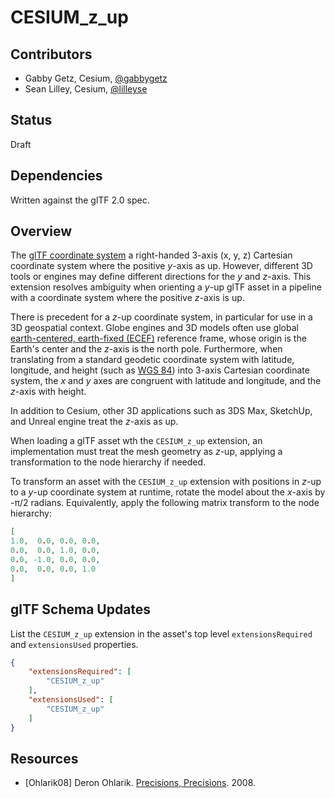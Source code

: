 # CESIUM_z_up

## Contributors

* Gabby Getz, Cesium, [@gabbygetz](https://twitter.com/gabbygetz)
* Sean Lilley, Cesium, [@lilleyse](https://twitter.com/lilleyse)

## Status

Draft

## Dependencies

Written against the glTF 2.0 spec.

## Overview

The [glTF coordinate system](../../../../specification/2.0#coordinate-system-and-units) a right-handed 3-axis (x, y, z) Cartesian coordinate system where the positive _y_-axis as up. However, different 3D tools or engines may define different directions for the _y_ and _z_-axis. This extension resolves ambiguity when orienting a _y_-up glTF asset in a pipeline with a coordinate system where the positive _z_-axis is up.

There is precedent for a _z_-up coordinate system, in particular for use in a 3D geospatial context. Globe engines and 3D models often use global [earth-centered, earth-fixed (ECEF)](https://www.e-education.psu.edu/geog862/node/1793) reference frame, whose origin is the Earth's center and the _z_-axis is the north pole. Furthermore, when translating from a standard geodetic coordinate system with latitude, longitude, and height (such as [WGS 84](https://epsg.io/4326)) into 3-axis Cartesian coordinate system, the _x_ and _y_ axes are congruent with latitude and longitude, and the _z_-axis with height.

In addition to Cesium, other 3D applications such as 3DS Max, SketchUp, and Unreal engine treat the _z_-axis as up.

When loading a glTF asset wth the `CESIUM_z_up` extension, an implementation must treat the mesh geometry as _z_-up, applying a transformation to the node hierarchy if needed.

To transform an asset with the `CESIUM_z_up` extension with positions in _z_-up to a _y_-up coordinate system at runtime, rotate the model about the _x_-axis by -&pi;/2 radians. Equivalently, apply the following matrix transform to the node hierarchy:
```json
[
1.0,  0.0, 0.0, 0.0,
0.0,  0.0, 1.0, 0.0,
0.0, -1.0, 0.0, 0.0,
0.0,  0.0, 0.0, 1.0
]
```

## glTF Schema Updates

List the `CESIUM_z_up` extension in the asset's top level `extensionsRequired` and `extensionsUsed` properties.

```json
{
    "extensionsRequired": [
        "CESIUM_z_up"
    ],
    "extensionsUsed": [
        "CESIUM_z_up"
    ]
}
```

## Resources

* [Ohlarik08] Deron Ohlarik. [Precisions, Precisions](http://help.agi.com/AGIComponents/html/BlogPrecisionsPrecisions.htm). 2008.
